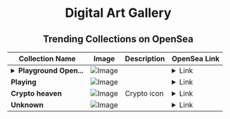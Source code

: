 <div align="center">

# Digital Art Gallery

## Trending Collections on OpenSea

| Collection Name                       | Image                                                                                     | Description                       | OpenSea Link                                                                                          |
|---------------------------------------|-------------------------------------------------------------------------------------------|-----------------------------------|--------------------------------------------------------------------------------------------------------|
| **<details><summary>Playground Open...</summary>Playground Open Ticketing Ecosystem Event 11513</details>** | ![Image](https://i.seadn.io/s/raw/files/ad4b567b5e819f5eb9dc8588aeb6896f.png?w=500&auto=format?w=200&auto=format) |  | <details><summary>Link</summary>[Playground Open Ticketing Ecosystem Event 11513](https://opensea.io/collection/playground-open-ticketing-ecosystem-event-11513)</details> |
| **Playing** | ![Image](https://i.seadn.io/s/raw/files/de8579836e2ee34898308148be824e6d.jpg?w=500&auto=format?w=200&auto=format) |  | <details><summary>Link</summary>[Playing](https://opensea.io/collection/playing-10)</details> |
| **Crypto heaven** | ![Image](https://i.seadn.io/s/raw/files/9d132c133870b17e7ad1400166f9547b.png?w=500&auto=format?w=200&auto=format) | Crypto icon | <details><summary>Link</summary>[Crypto heaven](https://opensea.io/collection/crypto-heaven-2)</details> |
| **Unknown** | ![Image](https://i.seadn.io/s/raw/files/9cd12fb31d64ebaf29e75617c982f86d.png?w=500&auto=format?w=200&auto=format) |  | <details><summary>Link</summary>[Unknown](https://opensea.io/collection/unknown-173089)</details> |

</div>
